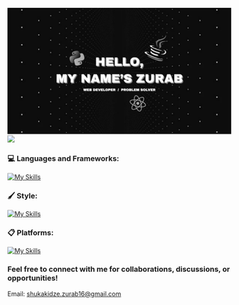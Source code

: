![Banner](./original.png)  
![](https://komarev.com/ghpvc/?username=ZuRaSha16&color=blue)   



### 💻 Languages and Frameworks:
[![My Skills](https://skillicons.dev/icons?i=js,ts,cpp,java,python,react,vite,nextjs,nodejs,mysql,git&theme=dark)](https://skillicons.dev)  

### 🖌️ Style:
[![My Skills](https://skillicons.dev/icons?i=css,tailwind,figma&theme=dark)](https://skillicons.dev)  

### 📋 Platforms:
[![My Skills](https://skillicons.dev/icons?i=github,linkedin&theme=dark)](https://skillicons.dev) 

### Feel free to connect with me for collaborations, discussions, or opportunities! <br>
Email: shukakidze.zurab16@gmail.com
